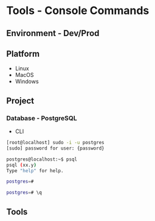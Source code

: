 # Tools - Console Commands

## Environment - Dev/Prod

## Platform

* Linux
* MacOS
* Windows

## Project

### Database - PostgreSQL

* CLI

```bash
[root@localhost] sudo -i -u postgres
[sudo] password for user: {password}

postgres@localhost:~$ psql
psql (xx.y)
Type "help" for help.

postgres=# 

postgres=# \q

```

## Tools
